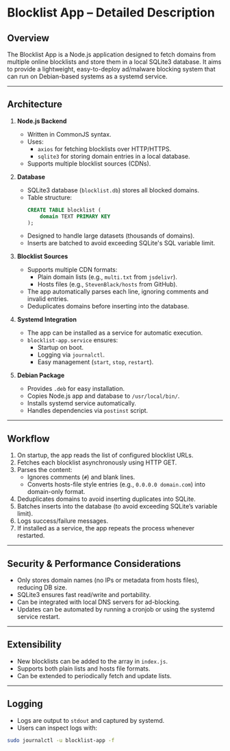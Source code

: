 # Blocklist App – Detailed Description

## Overview

The Blocklist App is a Node.js application designed to fetch domains from multiple online blocklists and store them in a local SQLite3 database. It aims to provide a lightweight, easy-to-deploy ad/malware blocking system that can run on Debian-based systems as a systemd service.

---

## Architecture

1. **Node.js Backend**
   - Written in CommonJS syntax.
   - Uses:
     - `axios` for fetching blocklists over HTTP/HTTPS.
     - `sqlite3` for storing domain entries in a local database.
   - Supports multiple blocklist sources (CDNs).

2. **Database**
   - SQLite3 database (`blocklist.db`) stores all blocked domains.
   - Table structure:
     ```sql
     CREATE TABLE blocklist (
         domain TEXT PRIMARY KEY
     );
     ```
   - Designed to handle large datasets (thousands of domains).
   - Inserts are batched to avoid exceeding SQLite's SQL variable limit.

3. **Blocklist Sources**
   - Supports multiple CDN formats:
     - Plain domain lists (e.g., `multi.txt` from `jsdelivr`).
     - Hosts files (e.g., `StevenBlack/hosts` from GitHub).
   - The app automatically parses each line, ignoring comments and invalid entries.
   - Deduplicates domains before inserting into the database.

4. **Systemd Integration**
   - The app can be installed as a service for automatic execution.
   - `blocklist-app.service` ensures:
     - Startup on boot.
     - Logging via `journalctl`.
     - Easy management (`start`, `stop`, `restart`).

5. **Debian Package**
   - Provides `.deb` for easy installation.
   - Copies Node.js app and database to `/usr/local/bin/`.
   - Installs systemd service automatically.
   - Handles dependencies via `postinst` script.

---

## Workflow

1. On startup, the app reads the list of configured blocklist URLs.
2. Fetches each blocklist asynchronously using HTTP GET.
3. Parses the content:
   - Ignores comments (`#`) and blank lines.
   - Converts hosts-file style entries (e.g., `0.0.0.0 domain.com`) into domain-only format.
4. Deduplicates domains to avoid inserting duplicates into SQLite.
5. Batches inserts into the database (to avoid exceeding SQLite’s variable limit).
6. Logs success/failure messages.
7. If installed as a service, the app repeats the process whenever restarted.

---

## Security & Performance Considerations

- Only stores domain names (no IPs or metadata from hosts files), reducing DB size.
- SQLite3 ensures fast read/write and portability.
- Can be integrated with local DNS servers for ad-blocking.
- Updates can be automated by running a cronjob or using the systemd service restart.

---

## Extensibility

- New blocklists can be added to the array in `index.js`.
- Supports both plain lists and hosts file formats.
- Can be extended to periodically fetch and update lists.

---

## Logging

- Logs are output to `stdout` and captured by systemd.
- Users can inspect logs with:
```bash
sudo journalctl -u blocklist-app -f
